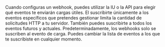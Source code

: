 Cuando configuras un webhook, puedes utilizar la IU o la API para elegir qué eventos te enviarán cargas útiles. El suscribirte únicamente a los eventos específicos que pretendes gestionar limita la cantidad de solicitudes HTTP a tu servidor. También puedes suscribirte a todos los eventos futuros y actuales. Predeterminadamente, los webhooks solo se suscriben al evento de carga. Puedes cambiar la lista de eventos a los que te suscribiste en cualquier momento.
